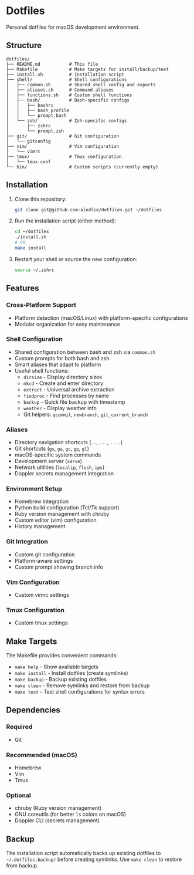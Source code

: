 # Dotfiles

Personal dotfiles for macOS development environment.

## Structure

```
dotfiles/
├── README.md           # This file
├── Makefile            # Make targets for install/backup/test
├── install.sh          # Installation script
├── shell/              # Shell configurations
│   ├── common.sh       # Shared shell config and exports
│   ├── aliases.sh      # Command aliases
│   ├── functions.sh    # Custom shell functions
│   ├── bash/           # Bash-specific configs
│   │   ├── bashrc
│   │   ├── bash_profile
│   │   └── prompt.bash
│   └── zsh/            # Zsh-specific configs
│       ├── zshrc
│       └── prompt.zsh
├── git/                # Git configuration
│   └── gitconfig
├── vim/                # Vim configuration
│   └── vimrc
├── tmux/               # Tmux configuration
│   └── tmux.conf
└── bin/                # Custom scripts (currently empty)
```

## Installation

1. Clone this repository:
   ```bash
   git clone git@github.com:aledlie/dotfiles.git ~/dotfiles
   ```

2. Run the installation script (either method):
   ```bash
   cd ~/dotfiles
   ./install.sh
   # OR
   make install
   ```

3. Restart your shell or source the new configuration:
   ```bash
   source ~/.zshrc
   ```

## Features

### Cross-Platform Support
- Platform detection (macOS/Linux) with platform-specific configurations
- Modular organization for easy maintenance

### Shell Configuration
- Shared configuration between bash and zsh via `common.sh`
- Custom prompts for both bash and zsh
- Smart aliases that adapt to platform
- Useful shell functions:
  - `dirsize` - Display directory sizes
  - `mkcd` - Create and enter directory
  - `extract` - Universal archive extraction
  - `findproc` - Find processes by name
  - `backup` - Quick file backup with timestamp
  - `weather` - Display weather info
  - Git helpers: `qcommit`, `newbranch`, `git_current_branch`

### Aliases
- Directory navigation shortcuts (`..`, `...`, `....`)
- Git shortcuts (`gs`, `ga`, `gc`, `gp`, `gl`)
- macOS-specific system commands
- Development server (`serve`)
- Network utilities (`localip`, `flush`, `ips`)
- Doppler secrets management integration

### Environment Setup
- Homebrew integration
- Python build configuration (Tcl/Tk support)
- Ruby version management with chruby
- Custom editor (vim) configuration
- History management

### Git Integration
- Custom git configuration
- Platform-aware settings
- Custom prompt showing branch info

### Vim Configuration
- Custom vimrc settings

### Tmux Configuration
- Custom tmux settings

## Make Targets

The Makefile provides convenient commands:

- `make help` - Show available targets
- `make install` - Install dotfiles (create symlinks)
- `make backup` - Backup existing dotfiles
- `make clean` - Remove symlinks and restore from backup
- `make test` - Test shell configurations for syntax errors

## Dependencies

### Required
- Git

### Recommended (macOS)
- Homebrew
- Vim
- Tmux

### Optional
- chruby (Ruby version management)
- GNU coreutils (for better `ls` colors on macOS)
- Doppler CLI (secrets management)

## Backup

The installation script automatically backs up existing dotfiles to `~/.dotfiles.backup/` before creating symlinks. Use `make clean` to restore from backup.
